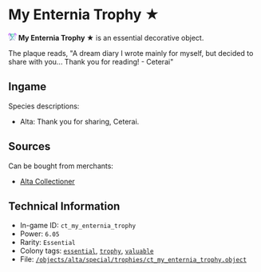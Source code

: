 # My Enternia Trophy ★

<img src="https://raw.githubusercontent.com/Ceterai/Enternia/main/objects/alta/special/trophies/ct_my_enternia_trophy.png" alt="My Enternia Trophy ★ icon" loading="lazy" height="16px" width="auto" /> **My Enternia Trophy ★** is an essential decorative object.

The plaque reads, "A dream diary I wrote mainly for myself, but decided to share with you... Thank you for reading! - Ceterai"

## Ingame

Species descriptions:

- Alta: Thank you for sharing, Ceterai.

## Sources

Can be bought from merchants:

- [Alta Collectioner](https://ceterai.github.io/MyEnternia/Wiki/AltaCollectioner)

## Technical Information

- In-game ID: `ct_my_enternia_trophy`
- Power: `6.05`
- Rarity: `Essential`
- Colony tags: [`essential`](https://ceterai.github.io/MyEnternia/Wiki/Tags/Essential), [`trophy`](https://ceterai.github.io/MyEnternia/Wiki/Tags/Trophy), [`valuable`](https://ceterai.github.io/MyEnternia/Wiki/Tags/Valuable)
- File: [`/objects/alta/special/trophies/ct_my_enternia_trophy.object`](https://github.com/Ceterai/Enternia/blob/main/objects/alta/special/trophies/ct_my_enternia_trophy.object)
